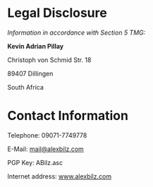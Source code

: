 # Legal Disclosure

*Information in accordance with Section 5 TMG:*

**Kevin Adrian Pillay**

Christoph von Schmid Str. 18

89407 Dillingen

South Africa

# Contact Information

Telephone: 09071-7749778

E-Mail: mail@alexbilz.com

PGP Key: ABilz.asc

Internet address: www.alexbilz.com

